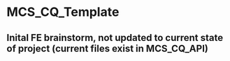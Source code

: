 # MCS_CQ_Template
## Inital FE brainstorm, not updated to current state of project (current files exist in MCS_CQ_API) 
